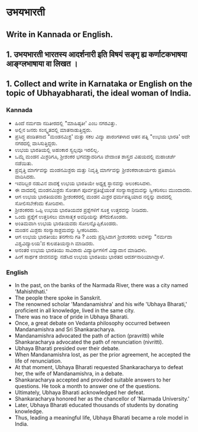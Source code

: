 # उभयभारती
## Write in Kannada or English.
## 1. उभयभारती भारतस्य आदर्शनारी इति विषयं सङ्गृ ह्य कर्णाटकभाषया आङ्ग्लभाषाया वा लिखत ।
## 1. Collect and write in Karnataka or English on the topic of Ubhayabharati, the ideal woman of India.
### Kannada
* ಹಿಂದೆ ನರ್ಮದಾ ನದಿತೀರದಲ್ಲಿ "ಮಾಹಿಷ್ಠತೀ' ಎಂಬ ನಗರವಿತ್ತು.
* ಅಲ್ಲಿನ ಜನರು ಸಂಸ್ಕೃತದಲ್ಲಿ ಮಾತನಾಡುತ್ತಿದ್ದರು.
* ಪ್ರಸಿದ್ಧ ಪಂಡಿತನಾದ "ಮಂಡನಮಿಶ್ರ' ಮತ್ತು ಸಕಲ ವಿದ್ಯಾ ಪಾರಂಗತಳಾದ ಆತನ ಪತ್ನಿ "ಉಭಯ ಭಾರತಿ' ಅದೇ ನಗರದಲ್ಲಿ ವಾಸಿಸುತ್ತಿದ್ದರು.
* ಉಭಯ ಭಾರತಿಯಲ್ಲಿ ಅಹಂಕಾರ ಸ್ವಲ್ಪವೂ ಇರಲಿಲ್ಲ.
* ಒಮ್ಮೆ ಮಂಡನ ಮಿಶ್ರರಿಗೂ, ಶ್ರೀಶಂಕರ ಭಗವಶ್ಚಾದರಿಗೂ ವೇದಾಂತ ಶಾಸ್ತ್ರದ ವಿಷಯದಲ್ಲಿ ಮಹಾಚರ್ಚೆ ನಡೆಯಿತು.
* ಪ್ರವೃತ್ತಿ ಮಾರ್ಗವನ್ನು ಮಂಡನಮಿಶ್ರರು ಮತ್ತು ನಿವೃತ್ತಿ ಮಾರ್ಗವನ್ನು ಶ್ರೀಶಂಕರಾಚಾರ್ಯರು ಪ್ರತಿಪಾದಿಸಿ ವಾದಿಸಿದರು.
* ಇವರಿಬ್ಬರ ನಡುವಿನ ವಾದಕ್ಕೆ ಉಭಯ ಭಾರತಿಯೇ ಅಧ್ಯಕ್ಷ ಸ್ಥಾನವನ್ನು ಅಲಂಕರಿಸಿದಳು.
* ಈ ವಾದದಲ್ಲಿ ಮಂಡನಮಿಶ್ರರು ಸೋತಾಗ ಪೂರ್ವಪ್ರತಿಜ್ಞೆಯಂತೆ ಸಂನ್ಯಾಸಾಶ್ರಮವನ್ನು ಸ್ವೀಕರಿಸಲು ಮುಂದಾದರು.
* ಆಗ ಉಭಯ ಭಾರತಿಯವರು ಶ್ರೀಶಂಕರರಲ್ಲಿ ಮಂಡನ ಮಿಶ್ರರ ಧರ್ಮಪತ್ನಿಯಾದ ನನ್ನನ್ನು ವಾದದಲ್ಲಿ ಸೋಲಿಸಬೇಕೆಂದು ಕೋರಿದಳು.
* ಶ್ರೀಶಂಕರರು ಒಪ್ಪಿ ಉಭಯ ಭಾರತಿಯವರ ಪ್ರಶ್ನೆಗಳಿಗೆ ಸೂಕ್ತ ಉತ್ತರವನ್ನು ನೀಡಿದರು.
* ಒಂದು ಪ್ರಶ್ನೆಗೆ ಉತ್ತರಿಸಲು ಮಾಸಾತ್ಮಕ ಅವಧಿಯನ್ನು ತೆಗೆದುಕೊಂಡರು.
* ಅಂತಿಮವಾಗಿ ಉಭಯ ಭಾರತಿಯವರು ಸೋಲನ್ನೊಪ್ಪಿಕೊಂಡರು.
* ಮಂಡನ ಮಿಶ್ರರು ಸಂನ್ಯಾಸಾಶ್ರಮವನ್ನು ಸ್ವೀಕರಿಸಿದರು.
* ಆಗ ಉಭಯ ಭಾರತೀಯು ತನಗೇನು ಗತಿ ? ಎಂದು ಪ್ರಶ್ನಿಸಿದಾಗ ಶ್ರೀಶಂಕರರು ಅವಳನ್ನು "ನರ್ಮದಾ ವಿಶ್ವವಿದ್ಯಾಲಯ'ದ ಕುಲಪತಿಯನ್ನಾಗಿ ಮಾಡಿದರು.
* ಅನಂತರ ಉಭಯ ಭಾರತಿಯು ಸಾವಿರಾರು ವಿದ್ಯಾರ್ಥಿಗಳಿಗೆ ವಿದ್ಯಾದಾನ ಮಾಡಿದಳು.
* ಹೀಗೆ ಸಾರ್ಥಕ ಜೀವನವನ್ನು ನಡೆಸಿದ ಉಭಯ ಭಾರತಿಯು ಭಾರತದ ಆದರ್ಶನಾರಿಯಾಗಿದ್ದಾಳೆ.

### English
* In the past, on the banks of the Narmada River, there was a city named 'Mahishthati.'
* The people there spoke in Sanskrit.
* The renowned scholar 'Mandanamishra' and his wife 'Ubhaya Bharati,' proficient in all knowledge, lived in the same city.
* There was no trace of pride in Ubhaya Bharati.
* Once, a great debate on Vedanta philosophy occurred between Mandanamishra and Sri Shankaracharya.
* Mandanamishra advocated the path of action (pravritti) while Shankaracharya advocated the path of renunciation (nivritti).
* Ubhaya Bharati presided over their debate.
* When Mandanamishra lost, as per the prior agreement, he accepted the life of renunciation.
* At that moment, Ubhaya Bharati requested Shankaracharya to defeat her, the wife of Mandanamishra, in a debate.
* Shankaracharya accepted and provided suitable answers to her questions. He took a month to answer one of the questions.
* Ultimately, Ubhaya Bharati acknowledged her defeat.
* Shankaracharya honored her as the chancellor of 'Narmada University.'
* Later, Ubhaya Bharati educated thousands of students by donating knowledge.
* Thus, leading a meaningful life, Ubhaya Bharati became a role model in India.
